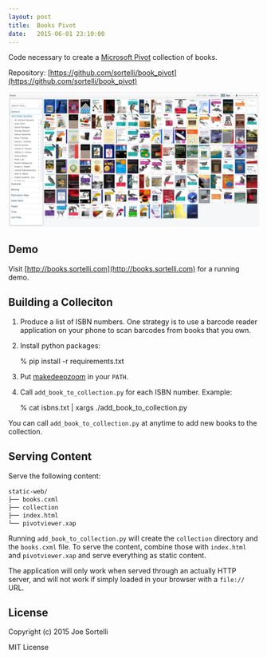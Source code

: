 ```yaml
---
layout: post
title:  Books Pivot
date:   2015-06-01 23:10:00
---
```


Code necessary to create a [Microsoft
Pivot](https://www.microsoft.com/silverlight/pivotviewer/#) collection
of books.

Repository:
[https://github.com/sortelli/book_pivot](https://github.com/sortelli/book_pivot)

![Screenshot](/assets/images/book_pivot_screenshot.png)

## Demo

Visit [http://books.sortelli.com](http://books.sortelli.com) for a
running demo.

## Building a Colleciton

1) Produce a list of ISBN numbers. One strategy is to use a barcode
reader application on your phone to scan barcodes from books that
you own.

2) Install python packages:

    % pip install -r requirements.txt

3) Put [makedeepzoom](https://github.com/sortelli/makedeepzoom) in
your ```PATH```.

4) Call ```add_book_to_collection.py``` for each ISBN number.
Example:

    % cat isbns.txt | xargs ./add_book_to_collection.py

You can call ```add_book_to_collection.py``` at anytime to add new
books to the collection.

## Serving Content

Serve the following content:

    static-web/
    ├── books.cxml
    ├── collection
    ├── index.html
    └── pivotviewer.xap

Running ```add_book_to_collection.py``` will create the ```collection```
directory and the ```books.cxml``` file. To serve the content,
combine those with ```index.html``` and ```pivotviewer.xap``` and
serve everything as static content.

The application will only work when served through an actually HTTP
server, and will not work if simply loaded in your browser with a
```file://``` URL.

## License

Copyright (c) 2015 Joe Sortelli

MIT License
